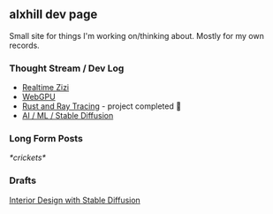 ## alxhill dev page

Small site for things I'm working on/thinking about. Mostly for my own records.

### Thought Stream / Dev Log

- [Realtime Zizi](topics/zizi)
- [WebGPU](topics/web-gpu)
- [Rust and Ray Tracing](topics/rust) - project completed 🎉
- [AI / ML / Stable Diffusion](topics/ai-ml)

### Long Form Posts

_\*crickets\*_

### Drafts

[Interior Design with Stable Diffusion](drafts/interior-design)
